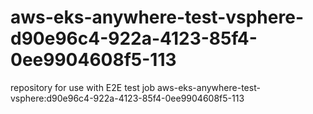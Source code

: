 # aws-eks-anywhere-test-vsphere-d90e96c4-922a-4123-85f4-0ee9904608f5-113
repository for use with E2E test job aws-eks-anywhere-test-vsphere:d90e96c4-922a-4123-85f4-0ee9904608f5-113
